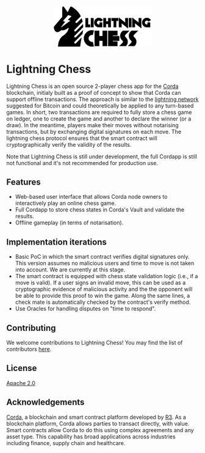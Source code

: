 <p align="center">
  <img src="./lightning-chess-full-logo.png" alt="Lightning Chess" width="256">
</p>

# Lightning Chess

Lightning Chess is an open source 2-player chess app for the [Corda](https://corda.net) blockchain, initialy built as a proof of concept to show that Corda can support offline transactions. The approach is similar to the [lightning network](https://lightning.network) suggested for Bitcoin and could theoretically be applied to any turn-based games. In short, two transactions are required to fully store a chess game on ledger, one to create the game and another to declare the winner (or a draw). In the meantime, players make their moves without notarising transactions, but by exchanging digital signatures on each move. The lightning chess protocol ensures that the smart contract will cryptographically verify the validity of the results.

Note that Lightning Chess is still under development, the full Cordapp is still not functional and it's not recommended for production use.

## Features

* Web-based user interface that allows Corda node owners to interactively play an online chess game.
* Full Cordapp to store chess states in Corda's Vault and validate the results. 
* Offline gameplay (in terms of notarisation).

## Implementation iterations

- Basic PoC in which the smart contract verifies digital signatures only. This version assumes no malicious users and time to move is not taken into account. We are currently at this stage.
- The smart contract is equipped with chess state validation logic (i.e., if a move is valid). If a user signs an invalid move, this can be used as a cryptographic evidence of malicious activity and the the opponent will be able to provide this proof to win the game. Along the same lines, a check mate is automatically checked by the contract's verify method. 
- Use Oracles for handling disputes on "time to respond".

## Contributing

We welcome contributions to Lightning Chess! You may find the list of contributors [here](./CONTRIBUTORS.md).

## License

[Apache 2.0](./LICENSE.md)

## Acknowledgements

[Corda](https://corda.net), a blockchain and smart contract platform developed by [R3](https://r3.com). As a blockchain platform, Corda allows parties to transact directly, with value. Smart contracts allow Corda to do this using complex agreements and any asset type. This capability has broad applications across industries including finance, supply chain and healthcare.
